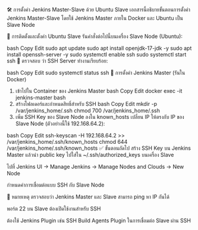🛠️ การตั้งค่า Jenkins Master-Slave ด้วย Ubuntu Slave
เอกสารนี้อธิบายขั้นตอนการตั้งค่า Jenkins Master-Slave โดยใช้ Jenkins Master ภายใน Docker และ Ubuntu เป็น Slave Node

🔧 การติดตั้งและตั้งค่า Ubuntu Slave
รันคำสั่งต่อไปนี้บนเครื่อง Slave Node (Ubuntu):

bash
Copy
Edit
sudo apt update
sudo apt install openjdk-17-jdk -y
sudo apt install openssh-server -y
sudo systemctl enable ssh
sudo systemctl start ssh
📌 ตรวจสอบ ว่า SSH Server ทำงานเรียบร้อย:

bash
Copy
Edit
sudo systemctl status ssh
🐳 การตั้งค่า Jenkins Master (รันใน Docker)
1. เข้าไปใน Container ของ Jenkins Master
bash
Copy
Edit
docker exec -it jenkins-master bash
2. สร้างโฟลเดอร์และกำหนดสิทธิ์สำหรับ SSH
bash
Copy
Edit
mkdir -p /var/jenkins_home/.ssh
chmod 700 /var/jenkins_home/.ssh
3. เพิ่ม SSH Key ของ Slave Node ลงใน known_hosts
เปลี่ยน IP ให้ตรงกับ IP ของ Slave Node (ตัวอย่างนี้ใช้ 192.168.64.2):

bash
Copy
Edit
ssh-keyscan -H 192.168.64.2 >> /var/jenkins_home/.ssh/known_hosts
chmod 644 /var/jenkins_home/.ssh/known_hosts
✅ ขั้นตอนถัดไป
สร้าง SSH Key บน Jenkins Master แล้วนำ public key ไปใส่ใน ~/.ssh/authorized_keys บนเครื่อง Slave

ไปที่ Jenkins UI → Manage Jenkins → Manage Nodes and Clouds → New Node

กำหนดค่าการเชื่อมต่อแบบ SSH กับ Slave Node

📝 หมายเหตุ
ตรวจสอบว่า Jenkins Master และ Slave สามารถ ping หา IP กันได้

พอร์ต 22 บน Slave ต้องเปิดใช้งานสำหรับ SSH

ต้องใช้ Jenkins Plugin เช่น SSH Build Agents Plugin ในการเชื่อมต่อ Slave ผ่าน SSH

